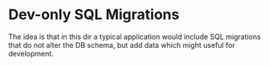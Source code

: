 # Dev-only SQL Migrations

The idea is that in this dir a typical application would include SQL migrations that do not alter the DB schema, but add data which might useful for development.